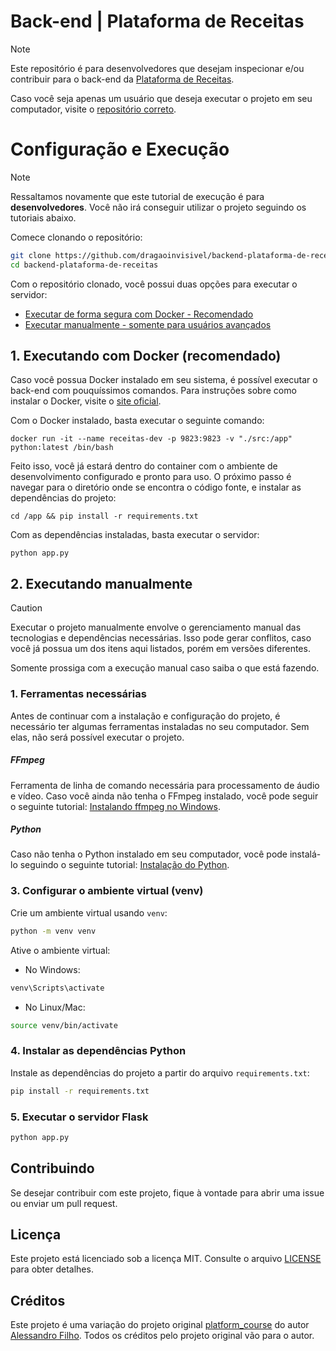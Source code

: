 # Back-end | Plataforma de Receitas
> [!NOTE]
> Este repositório é para desenvolvedores que desejam inspecionar e/ou contribuir para o back-end da [Plataforma de Receitas](https://github.com/dragaoinvisivel/frontend-plataforma-de-receitas).
>
> Caso você seja apenas um usuário que deseja executar o projeto em seu computador, visite o [repositório correto](https://github.com/dragaoinvisivel/frontend-plataforma-de-receitas).

# Configuração e Execução
> [!NOTE]
> Ressaltamos novamente que este tutorial de execução é para **desenvolvedores**. Você não irá conseguir utilizar o projeto seguindo os tutoriais abaixo.

Comece clonando o repositório:
```bash
git clone https://github.com/dragaoinvisivel/backend-plataforma-de-receitas.git
cd backend-plataforma-de-receitas
```

Com o repositório clonado, você possui duas opções para executar o servidor:
- [Executar de forma segura com Docker - Recomendado](#1-executando-com-docker-recomendado)
- [Executar manualmente - somente para usuários avançados](#2-executando-manualmente)

## 1. Executando com Docker (recomendado)
Caso você possua Docker instalado em seu sistema, é possível executar o back-end com pouquíssimos comandos. Para instruções sobre como instalar o Docker, visite o [site oficial](https://www.docker.com/products/docker-desktop/).

Com o Docker instalado, basta executar o seguinte comando:

```docker run -it --name receitas-dev -p 9823:9823 -v "./src:/app" python:latest /bin/bash```

Feito isso, você já estará dentro do container com o ambiente de desenvolvimento configurado e pronto para uso. O próximo passo é navegar para o diretório onde se encontra o código fonte, e instalar as dependências do projeto:

```cd /app && pip install -r requirements.txt```

Com as dependências instaladas, basta executar o servidor:

```python app.py```

## 2. Executando manualmente
> [!CAUTION]
> Executar o projeto manualmente envolve o gerenciamento manual das tecnologias e dependências necessárias. Isso pode gerar conflitos, caso você já possua um dos itens aqui listados, porém em versões diferentes.
>
> Somente prossiga com a execução manual caso saiba o que está fazendo.
### 1. Ferramentas necessárias

Antes de continuar com a instalação e configuração do projeto, é necessário ter algumas ferramentas instaladas no seu computador. Sem elas, não será possível executar o projeto.

##### FFmpeg
Ferramenta de linha de comando necessária para processamento de áudio e vídeo. Caso você ainda não tenha o FFmpeg instalado, você pode seguir o seguinte tutorial: [Instalando ffmpeg no Windows](https://pt.wikihow.com/Instalar-o-FFmpeg-no-Windows).

##### Python

Caso não tenha o Python instalado em seu computador, você pode instalá-lo seguindo o seguinte tutorial: [Instalação do Python](https://tutorial.djangogirls.org/pt/python_installation/).

### 3. Configurar o ambiente virtual (venv)

Crie um ambiente virtual usando `venv`:

```bash
python -m venv venv
```

Ative o ambiente virtual:

- No Windows:

```bash
venv\Scripts\activate
```

- No Linux/Mac:

```bash
source venv/bin/activate
```

### 4. Instalar as dependências Python

Instale as dependências do projeto a partir do arquivo `requirements.txt`:

```bash
pip install -r requirements.txt
```

### 5. Executar o servidor Flask

```bash
python app.py
```

## Contribuindo

Se desejar contribuir com este projeto, fique à vontade para abrir uma issue ou enviar um pull request.

## Licença

Este projeto está licenciado sob a licença MIT. Consulte o arquivo [LICENSE](LICENSE) para obter detalhes.

## Créditos

Este projeto é uma variação do projeto original [platform_course](https://github.com/Alessandro-filho/platform_course) do autor [Alessandro Filho](https://github.com/Alessandro-filho). Todos os créditos pelo projeto original vão para o autor.
